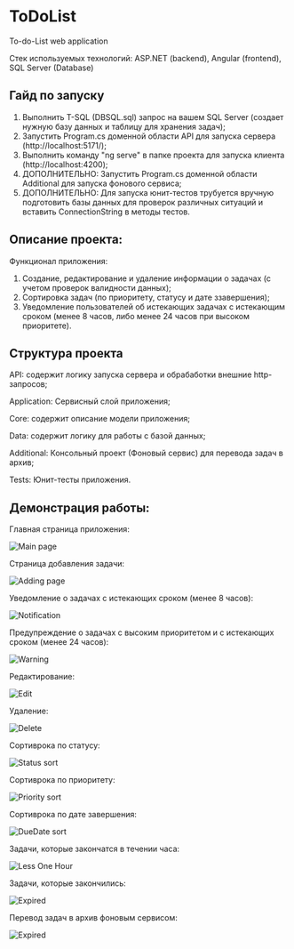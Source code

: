 # ToDoList
To-do-List web application

Стек используемых технологий: ASP.NET (backend), Angular (frontend), SQL Server (Database)

## Гайд по запуску
1. Выполнить T-SQL (DBSQL.sql) запрос на вашем SQL Server (создает нужную базу данных и таблицу для хранения задач);
2. Запустить Program.cs доменной области API для запуска сервера (http://localhost:5171/);
3. Выполнить команду "ng serve" в папке проекта для запуска клиента (http://localhost:4200);
4. ДОПОЛНИТЕЛЬНО: Запустить Program.cs доменной области Additional для запуска фонового сервиса;
5. ДОПОЛНИТЕЛЬНО: Для запуска юнит-тестов трубуется вручную подготовить базы данных для проверок различных ситуаций и вставить ConnectionString в методы тестов. 

## Описание проекта:
Функционал приложения:
1. Создание, редактирование и удаление информации о задачах (с учетом проверок валидности данных);
2. Cортировка задач (по приоритету, статусу и дате ззавершения);
3. Уведомление пользователей об истекающих задачах с истекающим сроком (менее 8 часов, либо менее 24 часов при высоком приоритете).

## Структура проекта
API: содержит логику запуска сервера и обрабаботки внешние http-запросов;

Application: Сервисный слой приложения;

Core: содержит описание модели приложения;

Data: содержит логику для работы с базой данных; 

Additional: Консольный проект (Фоновый сервис) для перевода задач в архив;

Tests: Юнит-тесты приложения.

## Демонстрация работы:
Главная страница приложения:

![Main page](images/main.png "Main page")

Страница добавления задачи:

![Adding page](images/adding.png "Adding page")

Уведомление о задачах с истекающих сроком (менее 8 часов):

![Notification](images/notification.png "Notification")

Предупреждение о задачах с высоким приоритетом и с истекающих сроком (менее 24 часов):

![Warning](images/warning.png "Warning")

Редактирование:

![Edit](images/editing.png "Edit")

Удаление:

![Delete](images/deleting.png "Delete")

Сортиврока по статусу:

![Status sort](images/sortingbystatus.png "Status")

Сортиврока по приоритету:

![Priority sort](images/sortingbypriority.png "Priority")

Сортиврока по дате завершения:

![DueDate sort](images/sortingbyduedate.png "DueDate")

Задачи, которые закончатся в течении часа:

![Less One Hour](images/lessonehour.png "LessOneHour")

Задачи, которые закончились:

![Expired](images/expired.png "Expired")

Перевод задач в архив фоновым сервисом:

![Expired](images/backgroundapp.png "Background service")
